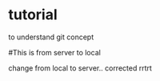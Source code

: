 # tutorial
to understand git concept

#This is from server to local

change from local to server.. corrected
rrtrt